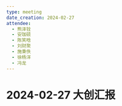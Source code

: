 ```yaml
---
type: meeting
date_creation: 2024-02-27
attendee:
  - 熊泽铨
  - 安珈硕
  - 陈笑晗
  - 刘财聚
  - 施秉佚
  - 徐杨洋
  - 冯龙
---
```

# 2024-02-27 大创汇报
